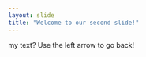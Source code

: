 ```yaml
---
layout: slide
title: "Welcome to our second slide!"
---
```

my text?
Use the left arrow to go back!
